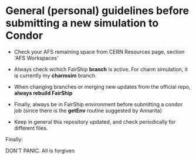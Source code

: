 # General (personal) guidelines before submitting a new simulation to Condor

* Check your AFS remaining space from CERN Resources page, section 'AFS Workspaces'

* Always check wchich FairShip **branch** is active. For charm simulation, it is currently my **charmsim** branch.

* When changing branches or merging new updates from the official repo, **always rebuild FairShip**

* Finally, always be in FairShip environment before submitting a condor job (since there is the **getEnv** routine suggested by Annarita)

* Keep in general this repository updated, and check periodically for different files.

Finally:

DON'T PANIC. All is forgiven

